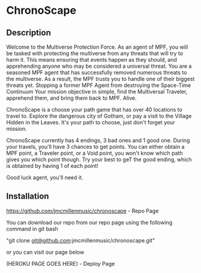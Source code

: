 # ChronoScape

## Description


Welcome to the Multiverse Protection Force. As an agent of MPF, you will be tasked with protecting the multiverse from any threats that will try to harm it. This means ensuring that events happen as they should, and apprehending anyone who may be considered a universal threat. You are a seasoned MPF agent that has successfully removed numerous threats to the multiverse. As a result, the MPF trusts you to handle one of their biggest threats yet. Stopping a former MPF Agent from destroying the Space-Time Continuum Your mission objective in simple, find the Multiversal Traveler, apprehend them, and bring them back to MPF. Alive.


<!-- wILL REPLACE BOTTOM WITH PROPER IMAGES WHEN READY -->
<!-- <img src="./assets/images/read-me-img4.jpg"/> -->

ChronoScape is a choose your path game that has over 40 locations to travel to. Explore the dangerous city of Gotham, or pay a visit to the Village Hidden in the Leaves. It's your path to choose, just don't forget your mission.

<!-- wILL REPLACE BOTTOM WITH PROPER IMAGES WHEN READY -->
<!-- <img src="./assets/images/read-me-img4.jpg"/> -->

ChronoScape currently has 4 endings, 3 bad ones and 1 good one. During your travels, you'll have 3 chances to get points. You can either obtain a MPF point, a Traveler point, or a Void point, you won't know which path gives you which point though. Try your best to geT the good ending, which is obtained by having 1 of each point!

<!-- wILL REPLACE BOTTOM WITH PROPER IMAGES WHEN READY -->
<!-- <img src="./assets/images/read-me-img4.jpg"/> -->

Good luck agent, you'll need it.

## Installation

https://github.com/jmcmillenmusic/chronoscape - Repo Page

You can download our repo from our repo page using the following command in git bash

"git clone git@github.com:jmcmillenmusic/chronoscape.git"

or you can visit our page below

(HEROKU PAGE GOES HERE) - Deploy Page